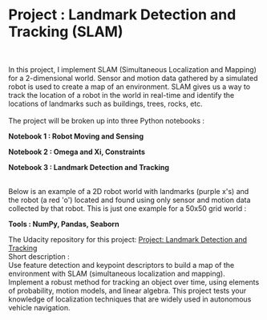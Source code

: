 # Project : Landmark Detection and Tracking (SLAM)
<br />

In this project, I implement SLAM (Simultaneous Localization and Mapping) for a 2-dimensional world. Sensor and motion data gathered by a simulated robot is used to create a map of an environment. SLAM gives us a way to track the location of a robot in the world in real-time and identify the locations of landmarks such as buildings, trees, rocks, etc.
<br />
<br />
The project will be broken up into three Python notebooks :
<br />

**Notebook 1 : Robot Moving and Sensing**

**Notebook 2 : Omega and Xi, Constraints**

**Notebook 3 : Landmark Detection and Tracking**

<br />
Below is an example of a 2D robot world with landmarks (purple x's) and the robot (a red 'o') located and found using only sensor and motion data collected by that robot. This is just one example for a 50x50 grid world :
<br />


**Tools : NumPy, Pandas, Seaborn**

The Udacity repository for this project: [Project: Landmark Detection and Tracking ](https://github.com/udacity/P3_Implement_SLAM)
<br />
Short description :
<br />
Use feature detection and keypoint descriptors to build a map of the environment with SLAM (simultaneous
localization and mapping).
Implement a robust method for tracking an object over time, using elements of probability, motion models,
and linear algebra. This project tests your knowledge of localization techniques that are widely used in
autonomous vehicle navigation.
